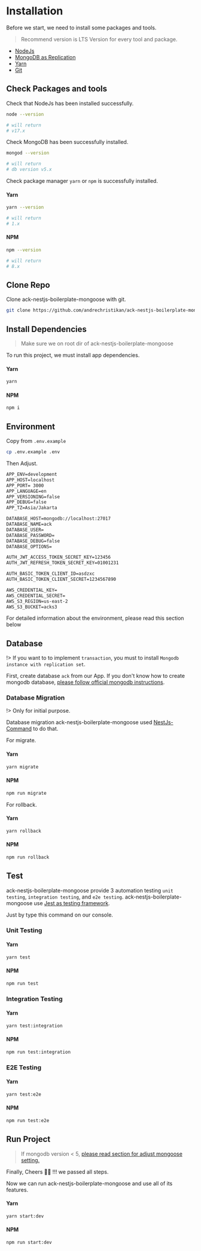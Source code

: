 # Installation

Before we start, we need to install some packages and tools.

> Recommend version is LTS Version for every tool and package.

* [NodeJs](https://nodejs.org)
* [MongoDB as Replication](https://docs.mongodb.com/manual/replication/)
* [Yarn](https://yarnpkg.com)
* [Git](https://git-scm.com)

## Check Packages and tools

Check that NodeJs has been installed successfully.

```bash
node --version

# will return 
# v17.x
```

Check MongoDB has been successfully installed.

```bash
mongod --version

# will return 
# db version v5.x
```

Check package manager `yarn` or `npm` is successfully installed.

<!-- tabs:start -->

#### **Yarn**

```bash
yarn --version

# will return 
# 1.x
```

#### **NPM**

```bash
npm --version

# will return 
# 8.x
```
<!-- tabs:end -->

## Clone Repo

Clone ack-nestjs-boilerplate-mongoose with git.

```bash
git clone https://github.com/andrechristikan/ack-nestjs-boilerplate-mongoose
```

## Install Dependencies

> Make sure we on root dir of ack-nestjs-boilerplate-mongoose

To run this project, we must install app dependencies.

<!-- tabs:start -->

#### **Yarn**

```bash
yarn
```

#### **NPM**

```bash
npm i
```

<!-- tabs:end -->

## Environment

Copy from `.env.example`

```bash
cp .env.example .env
```

Then Adjust.

```txt
APP_ENV=development
APP_HOST=localhost
APP_PORT= 3000
APP_LANGUAGE=en
APP_VERSIONING=false
APP_DEBUG=false
APP_TZ=Asia/Jakarta

DATABASE_HOST=mongodb://localhost:27017
DATABASE_NAME=ack
DATABASE_USER=
DATABASE_PASSWORD=
DATABASE_DEBUG=false
DATABASE_OPTIONS=

AUTH_JWT_ACCESS_TOKEN_SECRET_KEY=123456
AUTH_JWT_REFRESH_TOKEN_SECRET_KEY=01001231

AUTH_BASIC_TOKEN_CLIENT_ID=asdzxc
AUTH_BASIC_TOKEN_CLIENT_SECRET=1234567890

AWS_CREDENTIAL_KEY=
AWS_CREDENTIAL_SECRET=
AWS_S3_REGION=us-east-2
AWS_S3_BUCKET=acks3
```

For detailed information about the environment, please read this section below

<button-jump-to name="Jump To Usage Documentation" link="/#/usage/readme"></button-jump-to>

## Database

!> If you want to to implement `transaction`, you must to install `Mongodb instance with replication set`.

First, create database `ack` from our App.
If you don't know how to create mongodb database, [please follow official mongodb instructions](https://www.mongodb.com/basics/create-database).

### Database Migration

!> Only for initial purpose.

Database migration ack-nestjs-boilerplate-mongoose used [NestJs-Command](https://gitlab.com/aa900031/nestjs-command) to do that.&#x20;

For migrate.

<!-- tabs:start -->

#### **Yarn**

```bash
yarn migrate
```

#### **NPM**

```bash
npm run migrate
```

<!-- tabs:end -->

For rollback.


<!-- tabs:start -->

#### **Yarn**

```bash
yarn rollback
```

#### **NPM**

```bash
npm run rollback
```

<!-- tabs:end -->

## Test

ack-nestjs-boilerplate-mongoose provide 3 automation testing `unit testing`, `integration testing`, and `e2e testing`. ack-nestjs-boilerplate-mongoose use [Jest as testing framework](https://jestjs.io/docs/getting-started).

Just by type this command on our console.

### Unit Testing

<!-- tabs:start -->

#### **Yarn**

```bash
yarn test
```

#### **NPM**

```bash
npm run test
```

<!-- tabs:end -->

### Integration Testing

<!-- tabs:start -->

#### **Yarn**

```bash
yarn test:integration
```

#### **NPM**

```bash
npm run test:integration
```

<!-- tabs:end -->

### E2E Testing

<!-- tabs:start -->

#### **Yarn**

```bash
yarn test:e2e
```

#### **NPM**

```bash
npm run test:e2e
```

<!-- tabs:end -->

## Run Project

> If mongodb version < 5, [please read section for adjust mongoose setting.](/getting-started/adjust-mongoose-setting)

Finally, Cheers 🍻🍻 !!! we passed all steps.

Now we can run ack-nestjs-boilerplate-mongoose and use all of its features.

<!-- tabs:start -->

#### **Yarn**

```bash
yarn start:dev
```

#### **NPM**

```bash
npm run start:dev
```
<!-- tabs:end -->